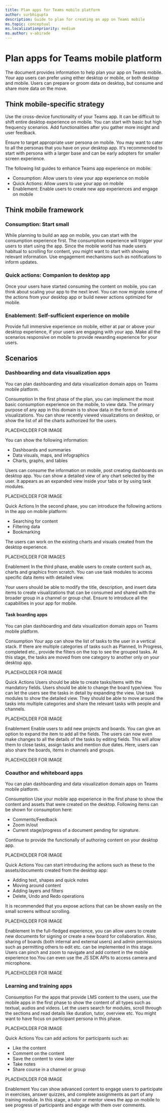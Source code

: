 ```yaml
---
title: Plan apps for Teams mobile platform
author: surbhigupta
description: Guide to plan for creating an app on Teams mobile 
ms.topic: conceptual
ms.localizationpriority: medium
ms.author: v-abirade
---
```

# Plan apps for Teams mobile platform

The document provides information to help plan your app on Teams mobile. Your app users can prefer using either desktop or mobile, or both desktop and mobile. Users can prepare or groom data on desktop, but consume and share more data on the move.

## Think mobile-specific strategy

Use the cross-device functionality of your Teams app. It can be difficult to shift entire desktop experience on mobile. You can start with basic but high frequency scenarios. Add functionalities after you gather more insight and user feedback.

Ensure to target appropriate user persona on mobile. You may want to cater to all the personas that you have on your desktop app. It's recommended to start with persona with a larger base and can be early adopters for smaller screen experience.

The following list guides to enhance Teams app experience on mobile:

* Consumption: Allow users to view your app experience on mobile
* Quick Actions: Allow users to use your app on mobile
* Enablement: Enable users to create new app experiences and engage on mobile

## Think mobile framework

### Consumption: Start small

While planning to build an app on mobile, you can start with the consumption experience first. The consumption experience will trigger your users to start using the app. Since the mobile world has made users habitual to scrolling for content, you might want to start with showing relevant information. Use engagement mechanisms such as notifications to inform updates.

### Quick actions: Companion to desktop app
Once your users have started consuming the content on mobile, you can think about scaling your app to the next level. You can now migrate some of the actions from your desktop app or build newer actions optimized for mobile.

### Enablement: Self-sufficient experience on mobile
Provide full immersive experience on mobile, either at par or above your desktop experience, if your users are engaging with your app. Make all the scenarios responsive on mobile to provide rewarding experience for your users.

## Scenarios

### Dashboarding and data visualization apps
You can plan dashboarding and data visualization domain apps on Teams mobile platform.

Consumption
In the first phase of the plan, you can implement the most basic consumption experience on the mobile, to view data. The primary purpose of any app in this domain is to show data in the form of visualizations. You can show recently viewed visualizations on desktop, or show the list of all the charts authorized for the users.

PLACEHOLDER FOR IMAGE

You can show the following information: 

* Dashboards and summaries
* Data visuals, maps, and infographics
* Charts, graphs, and tables 

Users can consume the information on mobile, post creating dashboards on desktop app. You can show a detailed view of any chart selected by the user. It appears as an expanded view inside your tabs or by using task modules. 

PLACEHOLDER FOR IMAGE

Quick Actions
In the second phase, you can introduce the following actions in the app on mobile platform:

* Searching for content
* Filtering data
* Bookmarking

The users can work on the existing charts and visuals created from the desktop experience.

PLACEHOLDER FOR IMAGES

Enablement
In the third phase, enable users to create content such as, charts and graphics from scratch. You can use task modules to access specific data items with detailed view.

Your users should be able to modify the title, description, and insert data items to create visualizations that can be consumed and shared with the broader group in a channel or group chat. Ensure to introduce all the capabilities in your app for mobile.

#### Task boarding apps
You can plan dashboarding and data visualization domain apps on Teams mobile platform.

Consumption
Your app can show the list of tasks to the user in a vertical stack. If there are multiple categories of tasks such as Planned, In Progress, completed etc., provide the filters on the top to see the grouped tasks. At this stage, the tasks are moved from one category to another only on your desktop app.

PLACEHOLDER FOR IMAGE

Quick Actions
Users should be able to create tasks/items with the mandatory fields. Users should be able to change the board type/view. You can let the users see the tasks in detail by expanding the view. Use task modules to show the detailed view. They should be able to move around the tasks into multiple categories and share the relevant tasks with people and channels.

PLACEHOLDER FOR IMAGE

Enablement
Enable users to add new projects and boards. You can give an option to expand the item to add all the fields. The users can now even make changes to all the details of the tasks by editing fields. This will allow them to close tasks, assign tasks and mention due dates. Here, users can also share the boards, items in channels and groups.

PLACEHOLDER FOR IMAGE

### Coauthor and whiteboard apps
You can plan dashboarding and data visualization domain apps on Teams mobile platform.

Consumption
Use your mobile app experience in the first phase to show the content and assets that were created on the desktop. Following items can be shown for consumption here:

* Comments/Feedback
* Zoom in/out
* Current stage/progress of a document pending for signature.

Continue to provide the functionally of authoring content on your desktop app. 

PLACEHOLDER FOR IMAGE

Quick Actions
You can start introducing the actions such as these to the assets/documents created from the desktop app:

* Adding text, shapes and quick notes
* Moving around content 
* Adding layers and filters
* Delete, Undo and Redo operations 

It is recommended that you expose actions that can be shown easily on the small screens without scrolling.

PLACEHOLDER FOR IMAGE

Enablement
In the full-fledged experience, you can allow users to create new documents for signing or create a new board for collaboration. Also, sharing of boards (both internal and external users) and admin permissions such as permitting others to edit etc. can be implemented in this stage. Users can pinch and zoom to navigate and add content in the mobile experience too.You can even use the JS SDK APIs to access camera and microphone.

PLACEHOLDER FOR IMAGE

### Learning and training apps

Consumption
For the apps that provide LMS content to the users, use the mobile apps in the first phase to show the content of all types such as textual, audios and videos. Let the users search for modules, scroll through the sections and read details like duration, tutor, overview etc. You might want to have focus on participant persona in this phase.

PLACEHOLDER FOR IMAGE

Quick Actions
You can add actions for participants such as:

* Like the content
* Comment on the content
* Save the content to view later
* Take notes
* Share course in a channel or group

PLACEHOLDER FOR IMAGE

Enablement
You can show advanced content to engage users to participate in exercises, answer quizzes, and complete assignments as part of any training module. In this stage, a tutor or mentor views the app on mobile to see progress of participants and engage with them over comments.

